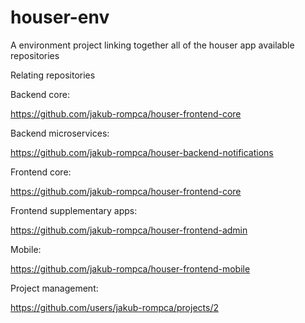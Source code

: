 # houser-env
A environment project linking together all of the houser app available repositories

Relating repositories

Backend core:

https://github.com/jakub-rompca/houser-frontend-core


Backend microservices:

https://github.com/jakub-rompca/houser-backend-notifications

Frontend core:

https://github.com/jakub-rompca/houser-frontend-core


Frontend supplementary apps:

https://github.com/jakub-rompca/houser-frontend-admin

Mobile:

https://github.com/jakub-rompca/houser-frontend-mobile


Project management:

https://github.com/users/jakub-rompca/projects/2

